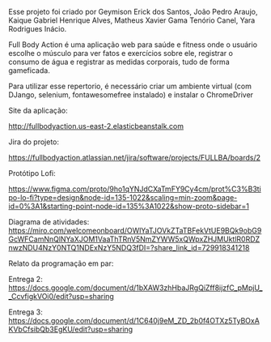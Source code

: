 Esse projeto foi criado por Geymison Erick dos Santos, João Pedro Araujo, Kaique Gabriel Henrique Alves, Matheus Xavier Gama Tenório Canel, Yara Rodrigues Inácio.

Full Body Action é uma aplicação web para saúde e fitness onde o usuário escolhe o músculo para ver fatos e exercícios sobre ele, registrar o consumo de água e registrar as medidas corporais, tudo de forma gameficada.

Para utilizar esse repertorio, é necessário criar um ambiente virtual (com DJango, selenium, fontawesomefree instalado) e instalar o ChromeDriver

Site da aplicação:

http://fullbodyaction.us-east-2.elasticbeanstalk.com

Jira do projeto:

https://fullbodyaction.atlassian.net/jira/software/projects/FULLBA/boards/2

Protótipo Lofi:

https://www.figma.com/proto/9ho1qYNJdCXaTmFY9Cy4cm/prot%C3%B3tipo-lo-fi?type=design&node-id=135-1022&scaling=min-zoom&page-id=0%3A1&starting-point-node-id=135%3A1022&show-proto-sidebar=1

Diagrama de atividades:
https://miro.com/welcomeonboard/OWlYaTJOVkZTaTBFekVtUE9BQk9obG9GcWFCamNnQlNYaXJOM1VaaThTRnV5NmZYWW5xQWpxZHJMUktlR0RDZnwzNDU4NzY0NTQ1NDExNzY5NDQ3fDI=?share_link_id=729918341218

Relato da programação em par:

Entrega 2: https://docs.google.com/document/d/1bXAW3zhHbaJRgQiZff8ijzfC_pMpjU__CcvfigkVOi0/edit?usp=sharing

Entrega 3: https://docs.google.com/document/d/1C640j9eM_ZD_2b0f4OTXz5TyBOxAKVbCfsibQb3EgKU/edit?usp=sharing
